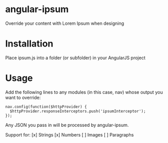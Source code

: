 angular-ipsum
=============

Override your content with Lorem Ipsum when designing


# Installation

Place ipsum.js into a folder (or subfolder) in your AngularJS project


# Usage

Add the following lines to any modules (in this case, nav) whose output you want to override:

```
nav.config(function($httpProvider) {
  $httpProvider.responseInterceptors.push('ipsumInterceptor');
});
```

Any JSON you pass in will be processed by angular-ipsum.

Support for:
[x] Strings
[x] Numbers
[ ] Images
[ ] Paragraphs
